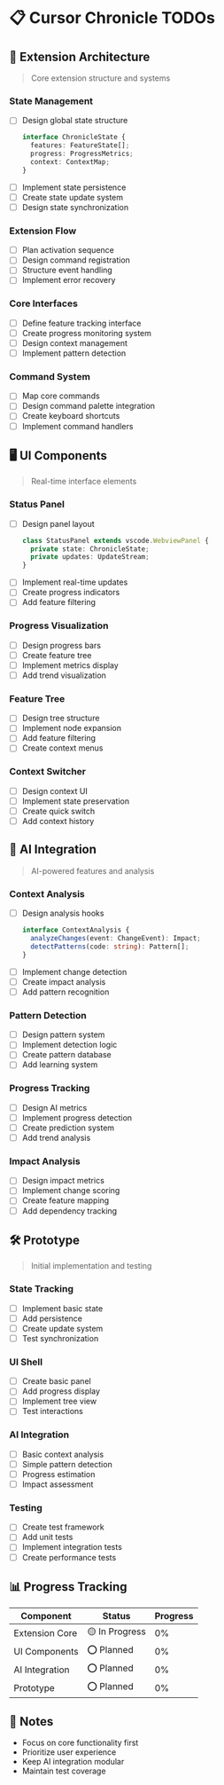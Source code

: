 # 📋 Cursor Chronicle TODOs

## 🎯 Extension Architecture
> Core extension structure and systems

### State Management
- [ ] Design global state structure
  ```typescript
  interface ChronicleState {
    features: FeatureState[];
    progress: ProgressMetrics;
    context: ContextMap;
  }
  ```
- [ ] Implement state persistence
- [ ] Create state update system
- [ ] Design state synchronization

### Extension Flow
- [ ] Plan activation sequence
- [ ] Design command registration
- [ ] Structure event handling
- [ ] Implement error recovery

### Core Interfaces
- [ ] Define feature tracking interface
- [ ] Create progress monitoring system
- [ ] Design context management
- [ ] Implement pattern detection

### Command System
- [ ] Map core commands
- [ ] Design command palette integration
- [ ] Create keyboard shortcuts
- [ ] Implement command handlers

## 🖥️ UI Components
> Real-time interface elements

### Status Panel
- [ ] Design panel layout
  ```typescript
  class StatusPanel extends vscode.WebviewPanel {
    private state: ChronicleState;
    private updates: UpdateStream;
  }
  ```
- [ ] Implement real-time updates
- [ ] Create progress indicators
- [ ] Add feature filtering

### Progress Visualization
- [ ] Design progress bars
- [ ] Create feature tree
- [ ] Implement metrics display
- [ ] Add trend visualization

### Feature Tree
- [ ] Design tree structure
- [ ] Implement node expansion
- [ ] Add feature filtering
- [ ] Create context menus

### Context Switcher
- [ ] Design context UI
- [ ] Implement state preservation
- [ ] Create quick switch
- [ ] Add context history

## 🤖 AI Integration
> AI-powered features and analysis

### Context Analysis
- [ ] Design analysis hooks
  ```typescript
  interface ContextAnalysis {
    analyzeChanges(event: ChangeEvent): Impact;
    detectPatterns(code: string): Pattern[];
  }
  ```
- [ ] Implement change detection
- [ ] Create impact analysis
- [ ] Add pattern recognition

### Pattern Detection
- [ ] Design pattern system
- [ ] Implement detection logic
- [ ] Create pattern database
- [ ] Add learning system

### Progress Tracking
- [ ] Design AI metrics
- [ ] Implement progress detection
- [ ] Create prediction system
- [ ] Add trend analysis

### Impact Analysis
- [ ] Design impact metrics
- [ ] Implement change scoring
- [ ] Create feature mapping
- [ ] Add dependency tracking

## 🛠️ Prototype
> Initial implementation and testing

### State Tracking
- [ ] Implement basic state
- [ ] Add persistence
- [ ] Create update system
- [ ] Test synchronization

### UI Shell
- [ ] Create basic panel
- [ ] Add progress display
- [ ] Implement tree view
- [ ] Test interactions

### AI Integration
- [ ] Basic context analysis
- [ ] Simple pattern detection
- [ ] Progress estimation
- [ ] Impact assessment

### Testing
- [ ] Create test framework
- [ ] Add unit tests
- [ ] Implement integration tests
- [ ] Create performance tests

## 📊 Progress Tracking

| Component | Status | Progress |
|-----------|---------|-----------|
| Extension Core | 🟡 In Progress | 0% |
| UI Components | ⭕ Planned | 0% |
| AI Integration | ⭕ Planned | 0% |
| Prototype | ⭕ Planned | 0% |

## 📝 Notes
- Focus on core functionality first
- Prioritize user experience
- Keep AI integration modular
- Maintain test coverage 